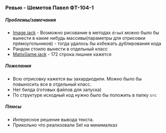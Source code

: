 ### Ревью - Шеметов Павел ФТ-104-1

##### Проблемы/замечания
* [Image.jack](https://github.com/pevel-dev/JackProgram/blob/main/Image.jack) - Возможно рисование в методах ```drawX``` можно было бы вынести в какие нибудь массивы(параметры для отрисовки прямоугольников) - тогда удалось бы избежать дублирования кода
* Рандом стоило вынести в отдельный класс
* [MatixGame.jack](https://github.com/pevel-dev/JackProgram/blob/main/MatrixGame.jack) - 172 строка лишнее кажется

##### Пожелания
* Всю отрисовку кажется вы захардкодили. Можно было бы повыносить все в отдельный класс.
* Нет билда (готовых файлов для запуска)
* По структуре исходный код нужно было бы положить в папку ```src```

##### Плюсы
* Интересное решение вывода текста. 
* Прикольно что реализовали Set на минималках
